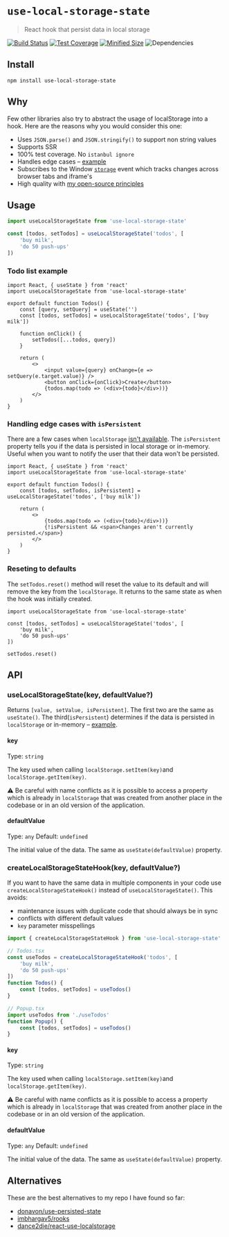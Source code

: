 # `use-local-storage-state`

> React hook that persist data in local storage

[![Build Status](https://travis-ci.org/astoilkov/use-local-storage-state.svg?branch=master)](https://travis-ci.org/astoilkov/use-local-storage-state)
[![Test Coverage](https://api.codeclimate.com/v1/badges/38dfdf48f7f326ccfa8e/test_coverage)](https://codeclimate.com/github/astoilkov/use-local-storage-state/test_coverage)
[![Minified Size](https://badgen.net/bundlephobia/min/use-local-storage-state)](https://bundlephobia.com/result?p=use-local-storage-state)
![Dependencies](https://david-dm.org/astoilkov/use-local-storage-state.svg)

## Install

```shell
npm install use-local-storage-state
```

## Why

Few other libraries also try to abstract the usage of localStorage into a hook. Here are the reasons why you would consider this one:

- Uses `JSON.parse()` and `JSON.stringify()` to support non string values
- Supports SSR
- 100% test coverage. No `istanbul ignore`
- Handles edge cases – [example](#is-persistent-example)
- Subscribes to the Window [`storage`](https://developer.mozilla.org/en-US/docs/Web/API/Window/storage_event) event which tracks changes across browser tabs and iframe's
- High quality with [my open-source principles](https://github.com/astoilkov/me/blob/master/essays/My%20open-source%20principles.md)

## Usage

```typescript
import useLocalStorageState from 'use-local-storage-state'

const [todos, setTodos] = useLocalStorageState('todos', [
    'buy milk',
    'do 50 push-ups'
])
```

### Todo list example

```tsx
import React, { useState } from 'react'
import useLocalStorageState from 'use-local-storage-state'

export default function Todos() {
    const [query, setQuery] = useState('')
    const [todos, setTodos] = useLocalStorageState('todos', ['buy milk'])

    function onClick() {
        setTodos([...todos, query])
    }

    return (
        <>
            <input value={query} onChange={e => setQuery(e.target.value)} />
            <button onClick={onClick}>Create</button>
            {todos.map(todo => (<div>{todo}</div>))}
        </>
    )
}

```

<div id="is-persistent-example"></div>

### Handling edge cases with `isPersistent`

There are a few cases when `localStorage` [isn't available](https://github.com/astoilkov/use-local-storage-state/blob/7db8872397eae8b9d2421f068283286847f326ac/index.ts#L3-L11). The `isPersistent` property tells you if the data is persisted in local storage or in-memory. Useful when you want to notify the user that their data won't be persisted.

```tsx
import React, { useState } from 'react'
import useLocalStorageState from 'use-local-storage-state'

export default function Todos() {
    const [todos, setTodos, isPersistent] = useLocalStorageState('todos', ['buy milk'])

    return (
        <>
            {todos.map(todo => (<div>{todo}</div>))}
            {!isPersistent && <span>Changes aren't currently persisted.</span>}
        </>
    )
}

```

### Reseting to defaults

The `setTodos.reset()` method will reset the value to its default and will remove the key from the `localStorage`. It returns to the same state as when the hook was initially created.

```tsx
import useLocalStorageState from 'use-local-storage-state'

const [todos, setTodos] = useLocalStorageState('todos', [
    'buy milk',
    'do 50 push-ups'
])

setTodos.reset()
```

## API

### useLocalStorageState(key, defaultValue?)

Returns `[value, setValue, isPersistent]`. The first two are the same as `useState()`. The third(`isPersistent`) determines if the data is persisted in `localStorage` or in-memory – [example](#is-persistent-example). 

#### key

Type: `string`

The key used when calling `localStorage.setItem(key)`and `localStorage.getItem(key)`.

⚠️ Be careful with name conflicts as it is possible to access a property which is already in `localStorage` that was created from another place in the codebase or in an old version of the application.

#### defaultValue

Type: `any`
Default: `undefined`

The initial value of the data. The same as `useState(defaultValue)` property.

<div id="create-local-storage-state-hook"></div>

### createLocalStorageStateHook(key, defaultValue?)

If you want to have the same data in multiple components in your code use `createLocalStorageStateHook()` instead of `useLocalStorageState()`. This avoids:
- maintenance issues with duplicate code that should always be in sync
- conflicts with different default values
- `key` parameter misspellings

```typescript
import { createLocalStorageStateHook } from 'use-local-storage-state'

// Todos.tsx
const useTodos = createLocalStorageStateHook('todos', [
    'buy milk',
    'do 50 push-ups'
])
function Todos() {
    const [todos, setTodos] = useTodos()
}

// Popup.tsx
import useTodos from './useTodos'
function Popup() {
    const [todos, setTodos] = useTodos()
}
```

#### key

Type: `string`

The key used when calling `localStorage.setItem(key)`and `localStorage.getItem(key)`.

⚠️ Be careful with name conflicts as it is possible to access a property which is already in `localStorage` that was created from another place in the codebase or in an old version of the application.

#### defaultValue

Type: `any`
Default: `undefined`

The initial value of the data. The same as `useState(defaultValue)` property.

## Alternatives

These are the best alternatives to my repo I have found so far:
- [donavon/use-persisted-state](https://github.com/donavon/use-persisted-state)
- [imbhargav5/rooks](https://github.com/imbhargav5/rooks/blob/master/packages/localstorage-state/README.md)
- [dance2die/react-use-localstorage](https://github.com/dance2die/react-use-localstorage)